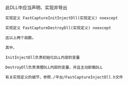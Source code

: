 此DLL中应当声明、实现并导出

    实现定义 FastCaptureInitInjectDll(实现定义) noexcept

    实现定义 FastCaptureDestroyDll(实现定义) noexcept

    这以上两个函数。

    其中，

    InitInjectDll负责初始化DLL内部的变量

    DestroyDll负责清理DLL内部的变量，并且主动卸载DLL

    有关实现定义的细节，参照./平台/FastCaptureInjectDll.h文件

